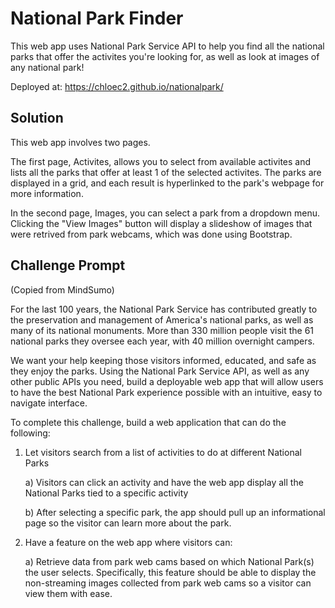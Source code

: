 # National Park Finder
This web app uses National Park Service API to help you find all the national parks that offer the activites you're looking for, as well as look at images of any national park! 

Deployed at: https://chloec2.github.io/nationalpark/


## Solution
This web app involves two pages.

The first page, Activites, allows you to select from available activites and lists all the parks that offer at least 1 of the selected activites. The parks are displayed in a grid, and each result is hyperlinked to the park's webpage for more information.

In the second page, Images, you can select a park from a dropdown menu. Clicking the "View Images" button will display a slideshow of images that were retrived from park webcams, which was done using Bootstrap. 


## Challenge Prompt
(Copied from MindSumo)

For the last 100 years, the National Park Service has contributed greatly to the preservation and management of America's national parks, as well as many of its national monuments. More than 330 million people visit the 61 national parks they oversee each year, with 40 million overnight campers. 

We want your help keeping those visitors informed, educated, and safe as they enjoy the parks. Using the National Park Service API, as well as any other public APIs you need, build a deployable web app that will allow users to have the best National Park experience possible with an intuitive, easy to navigate interface.

To complete this challenge, build a web application that can do the following:

1. Let visitors search from a list of activities to do at different National Parks

    a) Visitors can click an activity and have the web app display all the National Parks tied to a specific activity

    b) After selecting a specific park, the app should pull up an informational page so the visitor can learn more about the park.

2. Have a feature on the web app where visitors can: 

    a) Retrieve data from park web cams based on which National Park(s) the user selects. Specifically, this feature should be able to display the non-streaming images collected from park web cams so a visitor can view them with ease.
